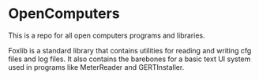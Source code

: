 # OpenComputers
This is a repo for all open computers programs and libraries.

Foxlib is a standard library that contains utilities for reading and writing cfg files and log files. It also contains the
barebones for a basic text UI system used in programs like MeterReader and GERTInstaller.
